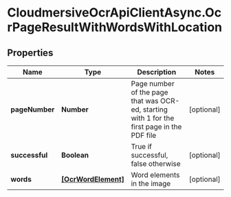 # CloudmersiveOcrApiClientAsync.OcrPageResultWithWordsWithLocation

## Properties
Name | Type | Description | Notes
------------ | ------------- | ------------- | -------------
**pageNumber** | **Number** | Page number of the page that was OCR-ed, starting with 1 for the first page in the PDF file | [optional] 
**successful** | **Boolean** | True if successful, false otherwise | [optional] 
**words** | [**[OcrWordElement]**](OcrWordElement.md) | Word elements in the image | [optional] 


